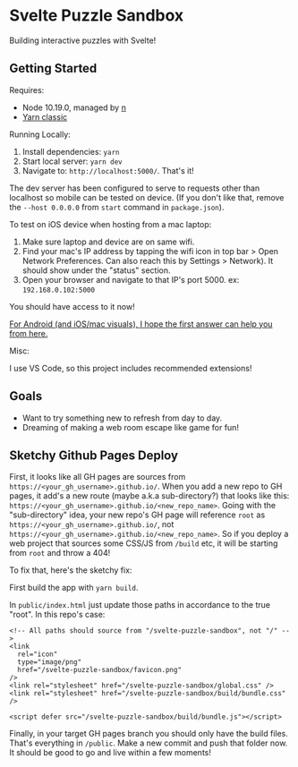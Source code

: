 # Svelte Puzzle Sandbox

Building interactive puzzles with Svelte!

## Getting Started

Requires:

- Node 10.19.0, managed by [n](https://github.com/tj/n)
- [Yarn classic](https://classic.yarnpkg.com/en/)

Running Locally:

1. Install dependencies: `yarn`
1. Start local server: `yarn dev`
1. Navigate to: `http://localhost:5000/`. That's it!

The dev server has been configured to serve to requests other than localhost so mobile can be tested on device. (If you don't like that, remove the `--host 0.0.0.0` from `start` command in `package.json`).

To test on iOS device when hosting from a mac laptop:

1. Make sure laptop and device are on same wifi.
1. Find your mac's IP address by tapping the wifi icon in top bar > Open Network Preferences. Can also reach this by Settings > Network). It should show under the "status" section.
1. Open your browser and navigate to that IP's port 5000. ex: `192.168.0.102:5000`

You should have access to it now!

[For Android (and iOS/mac visuals), I hope the first answer can help you from here.](https://stackoverflow.com/questions/3132105/how-do-you-access-a-website-running-on-localhost-from-iphone-browser)

Misc:

I use VS Code, so this project includes recommended extensions!

## Goals

- Want to try something new to refresh from day to day.
- Dreaming of making a web room escape like game for fun!

## Sketchy Github Pages Deploy

First, it looks like all GH pages are sources from `https://<your_gh_username>.github.io/`. When you add a new repo to GH pages, it add's a new route (maybe a.k.a sub-directory?) that looks like this: `https://<your_gh_username>.github.io/<new_repo_name>`. Going with the "sub-directory" idea, your new repo's GH page will reference `root` as `https://<your_gh_username>.github.io/`, not `https://<your_gh_username>.github.io/<new_repo_name>`. So if you deploy a web project that sources some CSS/JS from `/build` etc, it will be starting from `root` and throw a 404!

To fix that, here's the sketchy fix:

First build the app with `yarn build`.

In `public/index.html` just update those paths in accordance to the true "root". In this repo's case:

```
<!-- All paths should source from "/svelte-puzzle-sandbox", not "/" -->
<link
  rel="icon"
  type="image/png"
  href="/svelte-puzzle-sandbox/favicon.png"
/>
<link rel="stylesheet" href="/svelte-puzzle-sandbox/global.css" />
<link rel="stylesheet" href="/svelte-puzzle-sandbox/build/bundle.css" />

<script defer src="/svelte-puzzle-sandbox/build/bundle.js"></script>
```

Finally, in your target GH pages branch you should only have the build files. That's everything in `/public`. Make a new commit and push that folder now. It should be good to go and live within a few moments!
